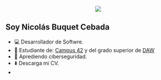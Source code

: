 <p align="center"><img src="https://i.imgur.com/A6bWGFl.gif"/></p>

## Soy Nicolás Buquet Cebada
  - 💻 Desarrollador de Softwre.
  - 🔭 Estudiante de: [Campus 42](https://www.fundaciontelefonica.com/empleabilidad/campus-42/) y del grado superior de [DAW](https://www.comunidad.madrid/sites/default/files/doc/educacion/fp/FP-Ensenanza-IFCS03-LOE-Ficha.pdf)
  - 🌱 Aprediendo ciberseguridad.
  - ⬇️ Descarga mi CV.
  - <img height="16" width="16" src="https://upload.wikimedia.org/wikipedia/commons/c/ca/LinkedIn_logo_initials.png" />
  
<!--
**NicoBuquetCebada/NicoBuquetCebada** is a ✨ _special_ ✨ repository because its `README.md` (this file) appears on your GitHub profile.

Here are some ideas to get you started:

- 🔭 Soy estudiante de Desarrollo de Aplicaciones Web
- 🌱 I’m currently learning ...
- 👯 I’m looking to collaborate on ...
- 🤔 I’m looking for help with ...
- 💬 Ask me about ...
- 📫 How to reach me: ...
- 😄 Pronouns: ...
- ⚡ Fun fact: ...
-->
